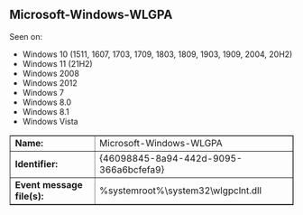 ## Microsoft-Windows-WLGPA

Seen on:
* Windows 10 (1511, 1607, 1703, 1709, 1803, 1809, 1903, 1909, 2004, 20H2)
* Windows 11 (21H2)
* Windows 2008
* Windows 2012
* Windows 7
* Windows 8.0
* Windows 8.1
* Windows Vista

<table border="1" class="docutils">
  <tbody>
    <tr>
      <td><b>Name:</b></td>
      <td>Microsoft-Windows-WLGPA</td>
    </tr>
    <tr>
      <td><b>Identifier:</b></td>
      <td>{46098845-8a94-442d-9095-366a6bcfefa9}</td>
    </tr>
    <tr>
      <td><b>Event message file(s):</b></td>
      <td>%systemroot%\system32\wlgpclnt.dll</td>
    </tr>
  </tbody>
</table>

&nbsp;

